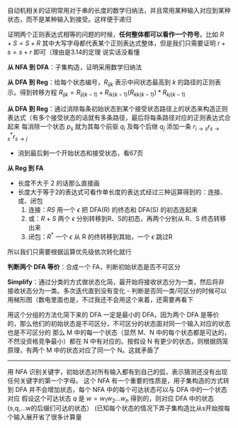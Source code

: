自动机相关的证明常用对于串的长度的数学归纳法，并且常用某种输入对应到某种状态，而不是某种输入到接受。这样便于递归

证明两个正则表达式相等的问题的时候，**任何整体都可以看作一个符号**。比如 $R + S = S + R$ 其中大写字母都代表某个正则表达式整体，但是我们只需要证明 $r + s = s + r$ 即可（理由是3.14的定理 说实话没看懂

**从 NFA 到 DFA**：子集构造，证明采用数学归纳法

**从 DFA 到 Reg**：给每个状态编号，$R_{ijk}$ 表示中间状态最高到 $k$ 的路径的正则表示。得到转移方程 $R_{ijk} = R_{ij(k-1)} + R_{ik(k-1)}(R_{kk(k-1)})*R_{kj(k-1)}$

**从 DFA 到 Reg**：通过消除每条初始状态到某个接受状态路径上的状态来构造正则表达式（有多个接受状态的话就有多条路径，最后将每条路径对应的正则表达式合起来
每消除一个状态 $p_s$ 就为其每个前驱 $q_i$ 及每个后继 $q_j$ 添加一条 $r_{i \rightarrow s} r_{s \rightarrow s}^* r_{s \rightarrow j}$
- 消到最后剩一个开始状态和接受状态，看67页

**从 Reg 到 FA**
- 长度不大于 2 的话那么直接画
- 长度大于等于2的表达式可看作单长度的表达式经过三种运算得到的：连接、或、闭包
    1. 连接：$RS$ 用一个 $\epsilon$ 把 DFA(R) 的终态和 DFA(S) 的初态连起来
    2. 或：$R + S$ 两个 $\epsilon$ 分别转移到R、S的初态，再两个分别从 R、S 终态转移出来
    3. 闭包：$R^*$  一个 $\epsilon$ 从 R 的终转移到其始，一个 $\epsilon$ 跳过R

所以我们只需要根据运算优先级依次转化就行

**判断两个 DFA 等价**：合成一个 FA，判断初始状态是否不可区分

**Simplify**：通过分类的方式做状态化简，最开始将接收状态分为一类，然后将非接收状态分为一类。多次迭代直到没有变化
    - 判断是否同一类/可区分的时候可以用梯形图（数电里面也是，不过我还不会用这个来着，还需要再看下
  
用这个分组的方法化简下来的 DFA 一定是最小的 DFA，因为两个 DFA 是等价的，那么他们的初始状态是不可区分，不可区分的状态面对同一个输入对应的状态也是不可区分的
    那么 M 中的每一个状态（显然 M、N 中的每个状态都是可达的，不然没资格竞争最小）都在 N 中有对应的。按假设 N 有更少的状态，则根据鸽笼原理，有两个 M 中的状态对应了同一个 N。这就矛盾了

---

用 NFA 识别关键字，初始状态对所有输入都有到自己的弧，表示猜测还没有出现任何关键字的第一个字母。
这个 NFA 有一个重要的性质是，用子集构造的方式转到 DFA 并不会增加状态，每个 NFA 中的每个可达状态可以与 DFA 中的一个状态对应
假设这个可达状态 $q$ 是 $w = w_1 w_2\dots w_n$ 得到的，则对应 DFA 中的状态 (s,q,…w的后缀们可达的状态）
(已知每个状态的情况下弄子集构造比从s开始按每个输入展开省了很多计算量

<!-- 对每个关键字形如 $a_1a_2a_3\dots$ 可以从初始状态有一条串 $q_1q_2q_3\dots$ -->